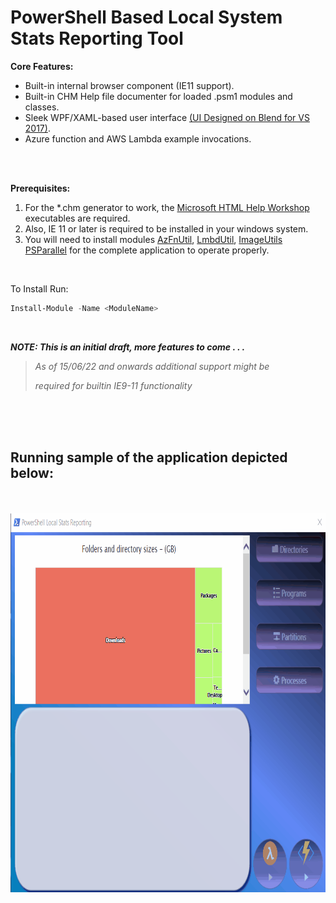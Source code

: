 # PowerShell Based Local System Stats Reporting Tool

 
 __Core Features:__
- Built-in internal browser component (IE11 support).
- Built-in CHM Help file documenter for loaded .psm1 modules and classes.
- Sleek WPF/XAML-based user interface [(UI Designed on Blend for VS 2017)](https://docs.microsoft.com/en-us/visualstudio/xaml-tools/creating-a-ui-by-using-blend-for-visual-studio?view=vs-2022).
- Azure function and AWS Lambda example invocations.


<br>
<br>

__Prerequisites:__
1. For the *.chm generator to work, the [Microsoft HTML Help Workshop](https://docs.microsoft.com/en-us/previous-versions/windows/desktop/htmlhelp/microsoft-html-help-downloads) executables are required.
2. Also, IE 11 or later is required to be installed in your windows system.
3. You will need to install modules [AzFnUtil](https://www.powershellgallery.com/packages/AzFnUtil/1.0.1), [LmbdUtil](https://www.powershellgallery.com/packages/LmbdUtil/1.0.1), [ImageUtils](https://www.powershellgallery.com/packages/ImagesUtil/1.1.0.0) [PSParallel](https://www.powershellgallery.com/packages/PSParallel/2.2.2) for the complete application to operate properly.
<br>

To Install Run:
```powershell
Install-Module -Name <ModuleName>
```

<br>

**_NOTE: This is an initial draft, more features to come . . ._**

> _As of 15/06/22 and onwards additional support might be_
> 
> _required for builtin IE9-11 functionality_

<br/>
<br/>
<br/>

## Running sample of the application depicted below:
<br/>
<br/>

<img src="https://github.com/chrdek/PSStatsReporting/raw/main/gif/animation-demo.gif" alt="Default Screen Capture" data-canonical-src="https://github.com/chrdek/PSStatsReporting/raw/main/gif/animation-demo.gif" width="833" height="606" />
